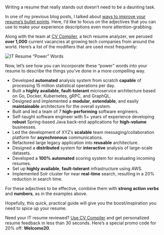 Writing a resume that really stands out doesn’t need to be a daunting task.

In one of my previous blog posts, I talked about [ways to improve your resume’s bullet points](https://cvcompiler.com/blog/how-to-improve-your-junior-developer-resume-bullets/?utm=6d7917b00fdc9ab5). Here, I’d like to focus on the adjectives that you can use to make your experience descriptions even more attention-grabbing. 

Along with the team at [CV Compiler](https://cvcompiler.com/?utm=abab33501bca3a95), a tech resume analyzer, we perused <b>over 1,000</b> current vacancies at growing tech companies from around the world. Here’s a list of the modifiers that are used most frequently:

![IT Resume “Power” Words](https://cvcompiler.com/blog/wp-content/uploads/2020/04/IT-Resume-Power-Words-1024x678.png)

Now, let’s see how you can incorporate these “power” words into your resume to describe the things you’ve done in a more compelling way.

* Developed <b>automated</b> analysis system from scratch <b>capable</b> of processing 15 million statistical operations per day.
* Built a <b>highly available</b>, <b>fault-tolerant</b> microservice architecture based on Go, Docker, Kubernetes, gRPC, and GraphQL.
* Designed and implemented a <b>modular</b>, <b>extendable</b>, and easily <b>maintainable</b> architecture for the overall system.
* Built and led a team of 7 <b>high-performing</b> software engineers.
* Self-taught software engineer with 5+ years of experience developing <b>robust</b> Spring-based Java back-end applications for <b>high-volume</b> businesses.
* Led the development of XYZ’s <b>scalable</b> team messaging/collaboration platform for <b>asynchronous</b> communications.
* Refactored large legacy application into <b>reusable</b> architecture.
* Designed a <b>distributed</b> system for <b>interactive</b> analysis of large-scale datasets.
* Developed a <b>100% automated</b> scoring system for evaluating incoming resumes.
* Set up <b>highly available</b>, <b>fault-tolerant</b> infrastructure using AWS.
* Implemented Solr cluster for near <b>real-time</b> search, resulting in a 20% reduction in search time.

For these adjectives to be effective, combine them with <b>strong action verbs</b> and <b>numbers</b>, as in the examples above. 

Hopefully, this quick, practical guide will give you the boost/inspiration you need to spice up your resume.

Need your IT resume reviewed? [Use CV Compiler](https://cvcompiler.com/?utm=abab33501bca3a95) and get personalized resume feedback in less than 30 seconds. Here’s a special promo code for 20% off: <b>Welcome20</b>.

